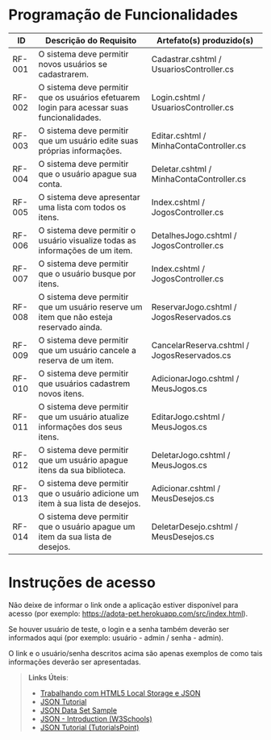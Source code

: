 # Programação de Funcionalidades

|ID    | Descrição do Requisito  | Artefato(s) produzido(s) |
|------|-----------------------------------------|----|
|RF-001| O sistema deve permitir novos usuários se cadastrarem. | Cadastrar.cshtml / UsuariosController.cs | 
|RF-002| O sistema deve permitir que os usuários efetuarem login para acessar suas funcionalidades. | Login.cshtml / UsuariosController.cs |  | 
|RF-003| O sistema deve permitir que um usuário edite suas próprias informações. | Editar.cshtml / MinhaContaController.cs |
|RF-004| O sistema deve permitir que o usuário apague sua conta. | Deletar.cshtml / MinhaContaController.cs |
|RF-005| O sistema deve apresentar uma lista com todos os itens. | Index.cshtml / JogosController.cs |
|RF-006| O sistema deve permitir o usuário visualize todas as informações de um item. | DetalhesJogo.cshtml / JogosController.cs |
|RF-007| O sistema deve permitir que o usuário busque por itens. |  Index.cshtml / JogosController.cs |
|RF-008| O sistema deve permitir que um usuário reserve um item que não esteja reservado ainda. | ReservarJogo.cshtml / JogosReservados.cs |
|RF-009| O sistema deve permitir que um usuário cancele a reserva de um item. | CancelarReserva.cshtml / JogosReservados.cs |
|RF-010| O sistema deve permitir que usuários cadastrem novos itens. | AdicionarJogo.cshtml / MeusJogos.cs |
|RF-011| O sistema deve permitir que um usuário atualize informações dos seus itens. | EditarJogo.cshtml / MeusJogos.cs |
|RF-012| O sistema deve permitir que um usuário apague itens da sua biblioteca. | DeletarJogo.cshtml / MeusJogos.cs |
|RF-013| O sistema deve permitir que o usuário adicione um item à sua lista de desejos. | Adicionar.cshtml / MeusDesejos.cs |
|RF-014| O sistema deve permitir que o usuário apague um item da sua lista de desejos. | DeletarDesejo.cshtml / MeusDesejos.cs |


# Instruções de acesso

Não deixe de informar o link onde a aplicação estiver disponível para acesso (por exemplo: https://adota-pet.herokuapp.com/src/index.html).

Se houver usuário de teste, o login e a senha também deverão ser informados aqui (por exemplo: usuário - admin / senha - admin).

O link e o usuário/senha descritos acima são apenas exemplos de como tais informações deverão ser apresentadas.

> **Links Úteis**:
>
> - [Trabalhando com HTML5 Local Storage e JSON](https://www.devmedia.com.br/trabalhando-com-html5-local-storage-e-json/29045)
> - [JSON Tutorial](https://www.w3resource.com/JSON)
> - [JSON Data Set Sample](https://opensource.adobe.com/Spry/samples/data_region/JSONDataSetSample.html)
> - [JSON - Introduction (W3Schools)](https://www.w3schools.com/js/js_json_intro.asp)
> - [JSON Tutorial (TutorialsPoint)](https://www.tutorialspoint.com/json/index.htm)
